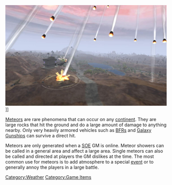 ![](images/Meteor.jpg "fig:Meteor.jpg")\]\]

[Meteors](Meteor.md "wikilink") are rare phenomena that can occur on any
[continent](continent.md "wikilink"). They are large rocks that hit the
ground and do a large amount of damage to anything nearby. Only very
heavily armored vehicles such as [BFRs](BFR.md "wikilink") and [Galaxy
Gunships](Galaxy_Gunship.md "wikilink") can survive a direct hit.

Meteors are only generated when a [SOE](SOE.md "wikilink") GM is online.
Meteor showers can be called in a general area and affect a large area.
Single meteors can also be called and directed at players the GM
dislikes at the time. The most common use for meteors is to add
atmosphere to a special [event](event.md "wikilink") or to generally annoy
the players in a large battle.

[Category:Weather](Category:Weather.md "wikilink") [Category:Game
Items](Category:Game_Items.md "wikilink")
